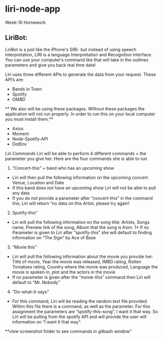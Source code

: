 # liri-node-app
Week-10 Homework 

## LiriBot:
LiriBot is a just like the iPhone's SIRI- but instead of using speech interpretation, LIRI is a language Interpretation and Recognition Interface. You can use your computer’s command like that will take in the outlines parameters and give you back real time data!

Liri uses three different APIs to generate the data from your request. These API’s are:
* Bands in Town
* Spotify
* OMBD


** We also will be using these packages. WIthout these packages the application will not run properly. In order to run this on your local computer you must install them.**
* Axios
* Moment 
* Node-Spotify-API
* DotEnv

_Liri Commands_
Liri will be able to perform 4 different commands + the parameter you give her. Here are the four commands she is able to run

1. “Concert-this” + band who has an upcoming show
  * Liri will then pull the following information on the upcoming concert: Venue, Location and Date
  * If this band does not have an upcoming show Liri will not be able to pull any data
  * If you do not provide a parameter after “concert-this” in the command line, Liri will return “no data on this Artist, please try again!

2. Spotify-this”
  * Liri will pull the following information on the song title: Artists, Songs name, Preview link of the song, Album that the song is from.
  1* If no Parameter is given to Liri after “spotify-this” she will default to finding information on “The Sign” by Ace of Base
  
3. “Movie this”
  * Liri will pull the following information about the movie you provide her: Title of movie, Year the movie was released, IMBD rating, Rotten Tomatoes rating, Country where the movie was produced, Language the movie is spoken in, plot and the actors in the movie
  * If no parameter is given after the “movie-this” command then Liri will default to “Mr. Nobody”
  
4. “Do-what-it-says”
  * For this command, Liri will be reading the random.text file provided. Within this file there is a command, as well as the parameter. For this assignment the parameters are “spotify-this-song”, I want it that way. So Liri will be pulling from the spotify API and will provide the user will information on “I want it that way”.


**view screenshot folder to see commands in gitbash window"
